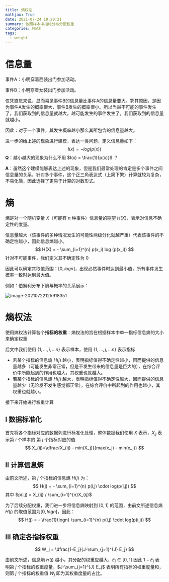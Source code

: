 ```yaml
---
title: 熵权法
mathjax: True
date: 2021-07-24 10:20:21
summary: 依照样本中指标分布分配权重
categories: Math
tags:
  - weight
---
```


# 信息量

事件A：小明穿着西装出门参加活动。

事件B：小明穿着女装出门参加活动。

仅凭直觉来说，显而易见事件B的信息量比事件A的信息量要大。究其原因，是因为事件A发生的概率很大，事件B发生的概率很小。所以当越不可能的事件发生了，我们获取到的信息量就越大。越可能发生的事件发生了，我们获取到的信息量就越小。

因此：对于一个事件，其发生概率越小那么其所包含的信息量越大。

进一步的给上述的现象进行建模，表达一类问题，定义信息量如下：
$$
I(x) = - log(p(x))
$$
**Q**：越小越大的现象为什么不用 $I(x) = \frac{1}{p(x)}$ ？

**A**：虽然这个建模能够表达上述的现象，但是我们最常处理的肯定是多个事件之间信息量的关系，针对多个事件，这个正三角表达式（上简下繁）计算就较为复杂，不易化简，因此选择了更易于计算的对数形式。

# 熵

熵是对一个随机变量 $X$（可能有 $n$ 种事件）信息量的期望 $H(X)$，表示对信息不确定性的度量。

信息量越大（该事件的多种情况发生的可能性两级分化就越严重）代表该事件的不确定性越小，因此信息熵越小。
$$
H(X) = - \sum_{i=1}^{n} p(x_i) log (p(x_i))
$$
针对不可能事件，我们定义其不确定性为 0

因此可以确定其取值范围：$[0, logn]$，出现必然事件时达到最小值，所有事件发生概率一致时达到最大值。

例如：伯努利分布下熵与概率的关系展示：

![image-20210722125918351](https://gitee.com/Butterflier/pictures/raw/master/image-20210722125918351.png)

# 熵权法

使用熵权法计算各个**指标的权重**：熵权法的旨在根据样本中单一指标信息熵的大小来确定权重

后文中我们使用 $\{1, \dots, i,\dots n\}$ 表示样本，使用 $\{1, \dots, j,\dots n\}$ 表示指标

* 若某个指标的信息熵 $H(j)$ 越小，表明指标值得不确定性越小，因而提供的信息量越多（可能发生非常正常，但是不发生带来的信息量是巨大的），在综合评价中所能起到的作用也越大，其权重也就越大。
* 若某个指标的信息熵 $H(j)$ 越大，表明指标值得不确定性越大，因而提供的信息量越少（无论发不发生感觉都正常），在综合评价中所起到的作用也越小，其权重也就越小。

接下来开始进行权重计算

## Ⅰ 数据标准化

首先将各个指标对应的数据列进行标准化处理，整体数据我们使用 $X$ 表示，$X_{ij}$ 表示第 $i$ 个样本的  第 $j$ 个指标对应的值
$$
X_{ij}=\dfrac{X_{ij} - min(X_j)}{max(x_j) - min(x_j)}
$$

## Ⅱ 计算信息熵

由前文所述，第 $j$ 个指标的信息熵 $H(j)$ 为：
$$
H(j) = - \sum_{i=1}^{n} p(i,j) \cdot log(p(i,j))
$$
其中 $p(i,j) = X_{ij} / \sum_{i=1}^{n}X_{ij}$

为了后续分配权重，我们进一步将信息熵映射到 $[0,1]$ 的范围，由前文所述信息熵 $H(j)$ 的取值范围为$[0, logn]$，因此：
$$
H(j) = - \frac{1}{logn} \sum_{i=1}^{n} p(i,j) \cdot log(p(i,j))
$$

## Ⅲ 确定各指标权重

$$
W_j = \dfrac{1-E_j}{J-\sum_{j=1}^{J} E_j}
$$

由前文所述，信息熵 $H(j)$ 越小，其分配的权重应越大，$E_j \in [0,1]$ 因此 $1 - E_j$ 表明第 $j$ 个指标的权重度量，$J-\sum_{j=1}^{J} E_j$ 表明所有指标的权重度量和，则第 $j$ 个指标的权重值 $W_j$ 即为其权重度量的占比。
